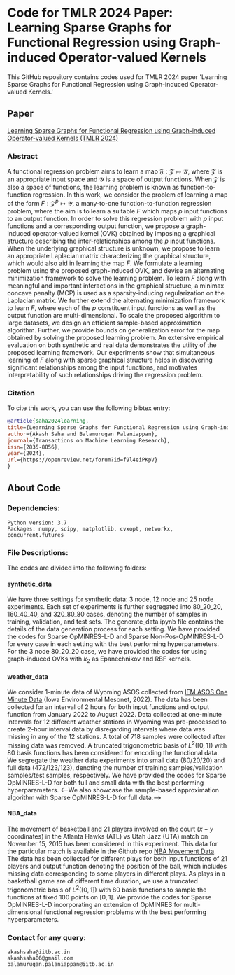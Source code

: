 # Code for TMLR 2024 Paper: Learning Sparse Graphs for Functional Regression using Graph-induced Operator-valued Kernels
This GitHub repository contains codes used for TMLR 2024 paper 'Learning Sparse Graphs for Functional Regression using Graph-induced Operator-valued Kernels.'

## Paper
[Learning Sparse Graphs for Functional Regression using Graph-induced Operator-valued Kernels (TMLR 2024)](https://openreview.net/forum?id=f9l4eiPKpV)

### Abstract
A functional regression problem aims to learn a map $\mathfrak{F}:\mathcal{Z}\mapsto\mathcal{Y}$, where $\mathcal{Z}$ is an appropriate input space and  $\mathcal{Y}$ is a space of output functions. When $\mathcal{Z}$ is also a space of functions, the learning problem is known as function-to-function regression. In this work, we consider the problem of learning a map of the form ${F}:{\mathcal{Z}}^p\mapsto\mathcal{Y}$, a many-to-one function-to-function regression problem, where the aim is to learn a suitable $F$ which maps $p$ input functions to an output function.  In order to solve this regression problem with $p$ input functions and a corresponding output function, we propose a graph-induced operator-valued kernel (OVK) obtained by imposing a graphical structure describing the inter-relationships among the $p$ input functions. When the underlying graphical structure is unknown, we propose to learn an appropriate Laplacian matrix characterizing the graphical structure, which would also aid in learning the map $F$. We formulate a learning problem using the proposed graph-induced OVK, and devise an alternating minimization framework to solve the learning problem. To learn $F$ along with meaningful and important interactions in the graphical structure, a minimax concave penalty (MCP) is used as a sparsity-inducing regularization on the Laplacian matrix. We further extend the alternating minimization framework to learn $F$, where each of the $p$ constituent input functions as well as the output function are multi-dimensional. To scale the proposed algorithm to large datasets, we design an efficient sample-based approximation algorithm. Further, we provide bounds on generalization error for the map obtained by solving the proposed learning problem. An extensive empirical evaluation on both synthetic and real data demonstrates the utility of the proposed learning framework. Our experiments show that simultaneous learning of $F$ along with sparse graphical structure helps in discovering significant relationships among the input functions, and motivates interpretability of such relationships driving the regression problem.

### Citation
To cite this work, you can use the following bibtex entry:
 ```bib
@article{saha2024learning,
title={Learning Sparse Graphs for Functional Regression using Graph-induced Operator-valued Kernels},
author={Akash Saha and Balamurugan Palaniappan},
journal={Transactions on Machine Learning Research},
issn={2835-8856},
year={2024},
url={https://openreview.net/forum?id=f9l4eiPKpV}
}

```

## About Code

### Dependencies:
    Python version: 3.7
    Packages: numpy, scipy, matplotlib, cvxopt, networkx, concurrent.futures

### File Descriptions:
The codes are divided into the following folders:
#### synthetic_data
We have three settings for synthetic data: 3 node, 12 node and 25 node experiments. Each set of experiments is further segregated into 80_20_20, 160_40_40, and 320_80_80 cases, denoting the number of samples in training, validation, and test sets. The generate_data.ipynb file contains the details of the data generation process for each setting. We have provided the codes for Sparse OpMINRES-L-D and Sparse Non-Pos-OpMINRES-L-D for every case in each setting with the best performing hyperparameters. For the 3 node 80_20_20 case, we have provided the codes for using graph-induced OVKs with $k_2$ as Epanechnikov and RBF kernels.
#### weather_data
We consider 1-minute data of Wyoming ASOS collected from [IEM ASOS One Minute Data](https://mesonet.agron.iastate.edu/request/asos/1min.phtml) (Iowa Environmental Mesonet, 2022). The data has been collected for an interval of 2 hours for both input functions and output function from January 2022 to August 2022. Data collected at one-minute intervals for 12 different weather stations in Wyoming was pre-processed to create 2-hour interval data by disregarding intervals where data was missing in any of the 12 stations. A total of 718 samples were collected after missing data was removed. A truncated trigonometric basis of $L^2([0,1])$ with 80 basis functions has been considered for encoding the functional data. We segregate the weather data experiments into small data (80/20/20) and full data (472/123/123), denoting the number of training samples/validation samples/test samples, respectively.  We have provided the codes for Sparse OpMINRES-L-D for both full and small data with the best performing hyperparameters. <--We also showcase the sample-based approximation algorithm with Sparse OpMINRES-L-D for full data.-->
#### NBA_data
The movement of basketball and 21 players involved on the court ($x-y$ coordinates) in the Atlanta Hawks (ATL) vs Utah Jazz (UTA) match on November 15, 2015 has been considered in this experiment. This data for the particular match is available in the Github repo [NBA Movement Data](https://github.com/sealneaward/nba-movement-data). The data has been collected for different plays for both input functions of 21 players and output function denoting the position of the ball, which includes missing data corresponding to some players in different plays. As plays in a basketball game are of different time duration, we use a truncated trigonometric basis of $L^2([0,1])$ with 80 basis functions to sample the functions at fixed 100 points on $[0,1]$. We provide the codes for Sparse OpMINRES-L-D incorporating an extension of OpMINRES for multi-dimensional functional regression problems with the best performing hyperparameters. <!--We also showcase the sample-based approximation algorithm with Sparse OpMINRES-L-D for NBA data.-->

### Contact for any query:
    akashsaha@iitb.ac.in
    akashsaha06@gmail.com
    balamurugan.palaniappan@iitb.ac.in

